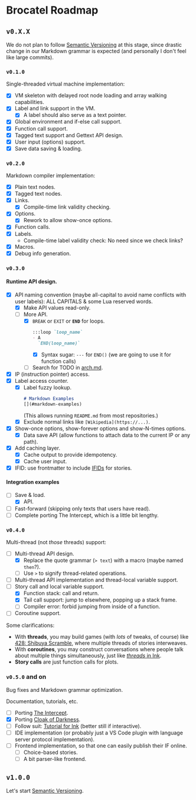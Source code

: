 # Brocatel Roadmap

## `v0.X.X`

We do not plan to follow [Semantic Versioning](https://semver.org/) at this stage,
since drastic change in our Markdown grammar is expected (and personally I don't feel like large commits).

### `v0.1.0`

Single-threaded virtual machine implementation:

- [X] VM skeleton with delayed root node loading and array walking capabilities.
- [X] Label and link support in the VM.
  - [X] A label should also serve as a text pointer.
- [X] Global environment and if-else call support.
- [X] Function call support.
- [X] Tagged text support and Gettext API design.
- [X] User input (options) support.
- [X] Save data saving & loading.

### `v0.2.0`

Markdown compiler implementation:

- [X] Plain text nodes.
- [X] Tagged text nodes.
- [X] Links.
  - [X] Compile-time link validity checking.
- [X] Options.
  - [X] Rework to allow show-once options.
- [X] Function calls.
- [X] Labels.
  - Compile-time label validity check: No need since we check links?
- [X] Macros.
- [X] Debug info generation.

### `v0.3.0`

#### Runtime API design.

- [X] API naming convention (maybe all-capital to avoid name conflicts with user labels): ALL CAPITALS & some Lua reserved words.
  - [X] Make API values read-only.
  - [ ] More API.
    - [X] `BREAK` or `EXIT` or **`END`** for loops.
      ```markdown
      :::loop `loop_name`
      - A
        `END(loop_name)`
      ```
      - [X] Syntax sugar: `---` for `END()` (we are going to use it for function calls)
    - [ ] Search for TODO in [arch.md](./arch.md).
- [X] IP (instruction pointer) access.
- [X] Label access counter.
  - [X] Label fuzzy lookup.
    ```markdown
    # Markdown Examples
    [](#markdown-examples)
    ```
    (This allows running `README.md` from most repositories.)
  - [X] Exclude normal links like `[Wikipedia](https://...)`.
- [X] Show-once options, show-forever options and show-N-times options.
  - [X] Data save API (allow functions to attach data to the current IP or any path).
- [X] Add caching layer.
  - [X] Cache output to provide idempotency.
  - [X] Cache user input.
- [X] IFID: use frontmatter to include [IFIDs](https://www.ifwiki.org/IFID) for stories.

#### Integration examples

- [ ] Save & load.
  - [X] API.
- [ ] Fast-forward (skipping only texts that users have read).
- [ ] Complete porting The Intercept, which is a little bit lengthy.

### `v0.4.0`

Multi-thread (not *those* threads) support:

- [ ] Multi-thread API design.
  - [X] Replace the quote grammar (`> text`) with a macro (maybe named `then`?).
  - [ ] Use `>` to signify thread-related operations.
- [ ] Multi-thread API implementation and thread-local variable support.
- [ ] Story call and local variable support.
  - [X] Function stack: call and return.
  - [X] Tail call support: jump to elsewhere, popping up a stack frame.
  - [ ] Compiler error: forbid jumping from inside of a function.
- [ ] Coroutine support.

Some clarifications:
- With **threads**, you may build games (with *lots* of tweaks, of course) like
  [428: Shibuya Scramble](https://en.wikipedia.org/wiki/428:_Shibuya_Scramble),
  where multiple threads of stories interweaves.
- With **coroutines**, you may construct conversations where people talk about
  multiple things simultaneously, just like
  [*threads* in Ink](https://github.com/inkle/ink/blob/master/Documentation/WritingWithInk.md#2-threads).
- **Story calls** are just function calls for plots.

### `v0.5.0` and on

Bug fixes and Markdown grammar optimization.

Documentation, tutorials, etc.

- [ ] Porting [The Intercept](https://github.com/inkle/the-intercept/blob/master/Assets/Ink/TheIntercept.ink).
- [X] Porting [Cloak of Darkness](./cloak.md).
- [ ] Follow suit: [Tutorial for Ink](https://www.inklestudios.com/ink/web-tutorial/) (better still if interactive).
- [ ] IDE implementation (or probably just a VS Code plugin with language server protocol implementation).
- [ ] Frontend implementation, so that one can easily publish their IF online.
  - [ ] Choice-based stories.
  - [ ] A bit parser-like frontend.

## `v1.0.0`

Let's start [Semantic Versioning](https://semver.org/).
